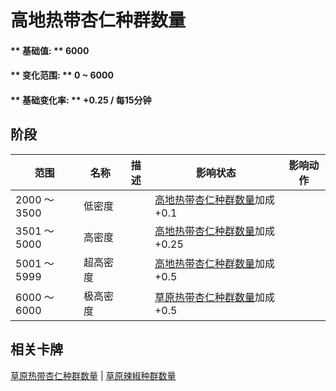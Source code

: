 # 高地热带杏仁种群数量  
#### ** 基础值: ** 6000   
#### ** 变化范围: ** 0 ~ 6000  
#### ** 基础变化率: ** +0.25 / 每15分钟  
## 阶段  
范围  |  名称  |  描述  |  影响状态  |  影响动作  
----  |  ----  |  ----  |  ----  |  ----  
2000 ～ 3500  |  低密度  |    |  [高地热带杏仁种群数量](Almond_HighlandsPop.md)加成+0.1  |    
3501 ～ 5000  |  高密度  |    |  [高地热带杏仁种群数量](Almond_HighlandsPop.md)加成+0.25  |    
5001 ～ 5999  |  超高密度  |    |  [高地热带杏仁种群数量](Almond_HighlandsPop.md)加成+0.5  |    
6000 ～ 6000  |  极高密度  |    |  [草原热带杏仁种群数量](Almond_GrasslandPop.md)加成+0.5  |    
## 相关卡牌  
[草原热带杏仁种群数量](Almond_GrasslandPop.md)  |  [草原辣椒种群数量](Chilies_GrasslandPop.md)  


<script>document.title="高地热带杏仁种群数量 - 卡牌生存百科 Card Survival Wiki";</script>